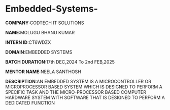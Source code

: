 # Embedded-Systems-

**COMPANY**:CODTECH IT SOLUTIONS

**NAME**:MOLUGU BHANU KUMAR

**INTERN ID**:CT6WDZX

**DOMAIN**:EMBEDDED SYSTEMS

**BATCH DURATION**:17th DEC,2024 To 2nd FEB,2025

**MENTOR NAME**:NEELA SANTHOSH

**DESCRIPTION**:AN EMBEDDED SYSTEM IS A MICROCONTROLLER OR MICROPROCESSOR BASED SYSTEM WHICH IS DESIGNED TO PERFORM A SPECIFIC TASK AND THE MICRO-PROCESSOR BASED COMPUTER HARDWARE SYSTEM WITH SOFTWARE THAT IS DESIGNED TO PERFORM A DEDICATED FUNCTION
